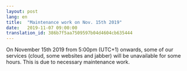 ```yaml
---
layout: post
lang: en
title:  "Maintenance work on Nov. 15th 2019"
date:   2019-11-07 09:00:00
translation_id: 386b7f5aa7509597b04d4604cb635444
---
```


On November 15th 2019 from 5:00pm (UTC+1) onwards, some of our services (cloud, some websites and jabber) will be unavailable for some hours. This is due to necessary maintenance work.
